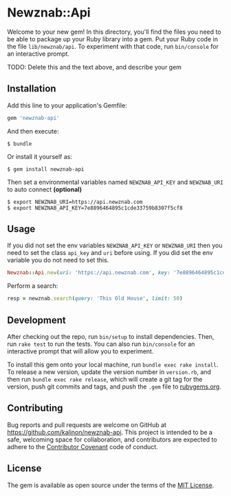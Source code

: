 # Newznab::Api

Welcome to your new gem! In this directory, you'll find the files you need to be able to package up your Ruby library into a gem. Put your Ruby code in the file `lib/newznab/api`. To experiment with that code, run `bin/console` for an interactive prompt.

TODO: Delete this and the text above, and describe your gem

## Installation

Add this line to your application's Gemfile:

```ruby
gem 'newznab-api'
```

And then execute:

    $ bundle

Or install it yourself as:

    $ gem install newznab-api

Then set a environmental variables named `NEWZNAB_API_KEY` and `NEWZNAB_URI` to auto connect **(optional)**

    $ export NEWZNAB_URI=https://api.newznab.com
    $ export NEWZNAB_API_KEY=7e8896464895c1cde33759b8307f5cf8


## Usage

If you did not set the env variables `NEWZNAB_API_KEY` or `NEWZNAB_URI` then you need to set the class `api_key` and `uri` before using. If you did set the env variable you do not need to set this.

```ruby
Newznab::Api.new(uri: 'https://api.newznab.com', key: '7e8896464895c1cde33759b8307f5cf8')
```


Perform a search:

```ruby
resp = newznab.search(query: 'This Old House', limit: 50)
```




## Development

After checking out the repo, run `bin/setup` to install dependencies. Then, run `rake test` to run the tests. You can also run `bin/console` for an interactive prompt that will allow you to experiment.

To install this gem onto your local machine, run `bundle exec rake install`. To release a new version, update the version number in `version.rb`, and then run `bundle exec rake release`, which will create a git tag for the version, push git commits and tags, and push the `.gem` file to [rubygems.org](https://rubygems.org).

## Contributing

Bug reports and pull requests are welcome on GitHub at https://github.com/kalinon/newznab-api. This project is intended to be a safe, welcoming space for collaboration, and contributors are expected to adhere to the [Contributor Covenant](http://contributor-covenant.org) code of conduct.


## License

The gem is available as open source under the terms of the [MIT License](http://opensource.org/licenses/MIT).

